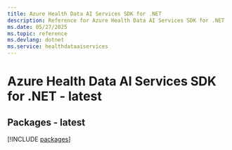```yaml
---
title: Azure Health Data AI Services SDK for .NET
description: Reference for Azure Health Data AI Services SDK for .NET
ms.date: 05/27/2025
ms.topic: reference
ms.devlang: dotnet
ms.service: healthdataaiservices
---
```

# Azure Health Data AI Services SDK for .NET - latest
## Packages - latest
[!INCLUDE [packages](health-data-ai-services-index.md)]